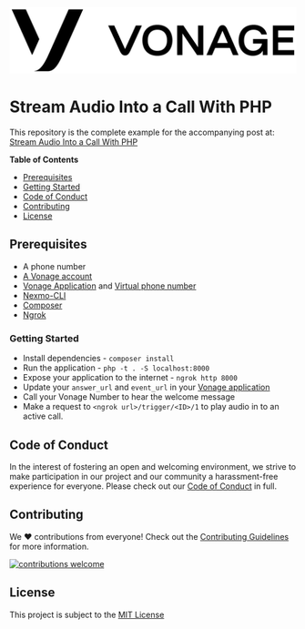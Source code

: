![Vonage][logo]

# Stream Audio Into a Call With PHP

This repository is the complete example for the accompanying post at: [Stream Audio Into a Call With PHP](https://learn.vonage.com/blog/2019/04/12/play-audio-voice-call-php-dr)

**Table of Contents**

- [Prerequisites](#prerequisites)
- [Getting Started](#getting-started)
- [Code of Conduct](#code-of-conduct)
- [Contributing](#contributing)
- [License](#license)

## Prerequisites

- A phone number
- [A Vonage account](https://dashboard.nexmo.com/sign-up?utm_source=DEV_REL&utm_medium=github&utm_campaign=https://github.com/nexmo-community/stream-audio-into-call-php)
- [Vonage Application](https://dashboard.nexmo.com/applications) and [Virtual phone number](https://dashboard.nexmo.com/buy-numbers)
- [Nexmo-CLI](https://github.com/Nexmo/nexmo-cli)
- [Composer](http://getcomposer.org/)
- [Ngrok](https://learn.vonage.com/blog/2017/07/04/local-development-nexmo-ngrok-tunnel-dr)

### Getting Started

* Install dependencies - `composer install`
* Run the application - `php -t . -S localhost:8000`
* Expose your application to the internet - `ngrok http 8000`
* Update your `answer_url` and `event_url` in your [Vonage application](https://dashboard.nexmo.com/applications)
* Call your Vonage Number to hear the welcome message
* Make a request to `<ngrok url>/trigger/<ID>/1` to play audio in to an active call.

## Code of Conduct

In the interest of fostering an open and welcoming environment, we strive to make participation in our project and our community a harassment-free experience for everyone. Please check out our [Code of Conduct][coc] in full.

## Contributing
We :heart: contributions from everyone! Check out the [Contributing Guidelines][contributing] for more information.

[![contributions welcome][contribadge]][issues]

## License

This project is subject to the [MIT License][license]

[logo]: vonage_logo.png "Vonage"
[contribadge]: https://img.shields.io/badge/contributions-welcome-brightgreen.svg?style=flat "Contributions Welcome"

[coc]: CODE_OF_CONDUCT.md "Code of Conduct"
[contributing]: CONTRIBUTING.md "Contributing"
[license]: LICENSE "MIT License"

[issues]: ./../../issues "Issues"
